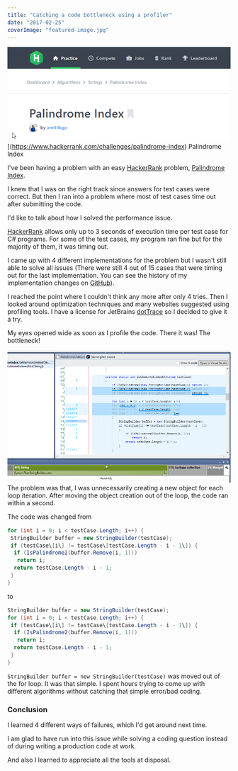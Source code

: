 ```yaml
---
title: "Catching a code bottleneck using a profiler"
date: "2017-02-25"
coverImage: "featured-image.jpg"
---
```


![](./images/HackerRank-Palindrome-Index.png)](https://www.hackerrank.com/challenges/palindrome-index) Palindrome Index

I've been having a problem with an easy [HackerRank](https://www.hackerrank.com) problem, [Palindrome Index](https://www.hackerrank.com/notifications/page/1).

I knew that I was on the right track since answers for test cases were correct. But then I ran into a problem where most of test cases time out after submitting the code.

I'd like to talk about how I solved the performance issue.

[HackerRank](https://www.hackerrank.com/dashboard) allows only up to 3 seconds of execution time per test case for C# programs. For some of the test cases, my program ran fine but for the majority of them, it was timing out.

I came up with 4 different implementations for the problem but I wasn't still able to solve all issues (There were still 4 out of 15 cases that were timing out for the last implementation. You can see the history of my implementation changes on [GitHub](https://github.com/dance2die/Problems.HackerRank/commits/master/Problems.HackerRank.Algorithms/Strings/PalindromeIndex.cs)).

I reached the point where I couldn't think any more after only 4 tries. Then I looked around optimization techniques and many websites suggested using profiling tools. I have a license for JetBrains [dotTrace](https://www.jetbrains.com/profiler/) so I decided to give it a try.

My eyes opened wide as soon as I profile the code. There it was! The bottleneck!

![](./images/profile-result-1.png)The problem was that, I was unnecessarily creating a new object for each loop iteration. After moving the object creation out of the loop, the code ran within a second.

The code was changed from

```csharp
for (int i = 0; i < testCase.Length; i++) {
 StringBuilder buffer = new StringBuilder(testCase);
 if (testCase\[i\] != testCase\[testCase.Length - i - 1\]) {
  if (IsPalindrome2(buffer.Remove(i, 1)))
   return i;
  return testCase.Length - i - 1;
 }
}
```

to

```csharp
StringBuilder buffer = new StringBuilder(testCase);
for (int i = 0; i < testCase.Length; i++) {
 if (testCase\[i\] != testCase\[testCase.Length - i - 1\]) {
  if (IsPalindrome2(buffer.Remove(i, 1)))
   return i;
  return testCase.Length - i - 1;
 }
}
```

`StringBuilder buffer = new StringBuilder(testCase)` was moved out of the for loop. It was that simple. I spent hours trying to come up with different algorithms without catching that simple error/bad coding.

### Conclusion

I learned 4 different ways of failures, which I'd get around next time.

I am glad to have run into this issue while solving a coding question instead of during writing a production code at work.

And also I learned to appreciate all the tools at disposal.
